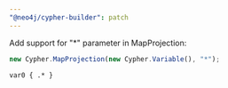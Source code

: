 ```yaml
---
"@neo4j/cypher-builder": patch
---
```


Add support for "\*" parameter in MapProjection:

```js
new Cypher.MapProjection(new Cypher.Variable(), "*");
```

```cypher
var0 { .* }
```
